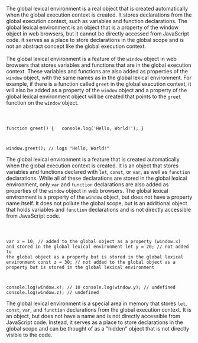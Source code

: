 The global lexical environment is a real object that is created automatically when the global execution context is created. It stores declarations from the global execution context, such as variables and function declarations. The global lexical environment is an object that is a property of the window object in web browsers, but it cannot be directly accessed from JavaScript code. It serves as a place to store declarations in the global scope and is not an abstract concept like the global execution context.
<br/><br/>
The global lexical environment is a feature of the `window` object in web browsers that stores variables and functions that are in the global execution context. These variables and functions are also added as properties of the `window` object, with the same names as in the global lexical environment. For example, if there is a function called `greet` in the global execution context, it will also be added as a property of the `window` object and a property of the global lexical environment object will be created that points to the `greet` function on the `window` object.

  <Code language='javascript'>

function greet() {
&nbsp;&nbsp;console.log('Hello, World!');
}

window.greet(); // logs "Hello, World!"
</Code>

The global lexical environment is a feature that is created automatically when the global execution context is created. It is an object that stores variables and functions declared with `let`, `const`, or `var`, as well as `function` declarations. While all of these declarations are stored in the global lexical environment, only `var` and `function` declarations are also added as properties of the `window` object in web browsers. The global lexical environment is a property of the `window` object, but does not have a property name itself. It does not pollute the global scope, but is an additional object that holds variables and `function` declarations and is not directly accessible from JavaScript code.

  <Code language='javascript'>
  
  var x = 10; // added to the global object as a property (window.x) and stored in the global lexical environment
  let y = 20; // not added to the global object as a property but is stored in the global lexical environment
  const z = 30; // not added to the global object as a property but is stored in the global lexical environment

console.log(window.x); // 10
console.log(window.y); // undefined
console.log(window.z); // undefined
</Code>

The global lexical environment is a special area in memory that stores `let`, `const`, `var`, and `function` declarations from the global execution context. It is an object, but does not have a name and is not directly accessible from JavaScript code. Instead, it serves as a place to store declarations in the global scope and can be thought of as a "hidden" object that is not directly visible to the code.
